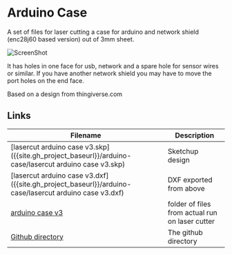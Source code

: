# Arduino Case

A set of files for laser cutting a case for arduino and network shield (enc28j60 based version) out of 3mm sheet.

![ScreenShot]({{site.gh_project_baseurl}}/arduino-case/arduino-case.jpg)

It has holes in one face for usb, network and a spare hole for sensor wires or similar. If you have another network shield you may have to move the port holes on the end face.

Based on a design from thingiverse.com

## Links

Filename                                                     | Description
--------                                                     | -----------
[lasercut arduino case v3.skp]({{site.gh_project_baseurl}}/arduino-case/lasercut arduino case v3.skp) | Sketchup design
[lasercut arduino case v3.dxf]({{site.gh_project_baseurl}}/arduino-case/lasercut arduino case v3.dxf) | DXF exported from above
[arduino case v3]({{site.gh_project_baseurl}}/arduino-case/arduino%20case%20v3) | folder of files from actual run on laser cutter
[Github directory]({{site.gh_project_baseurl}}/arduino-case/) | The github directory

